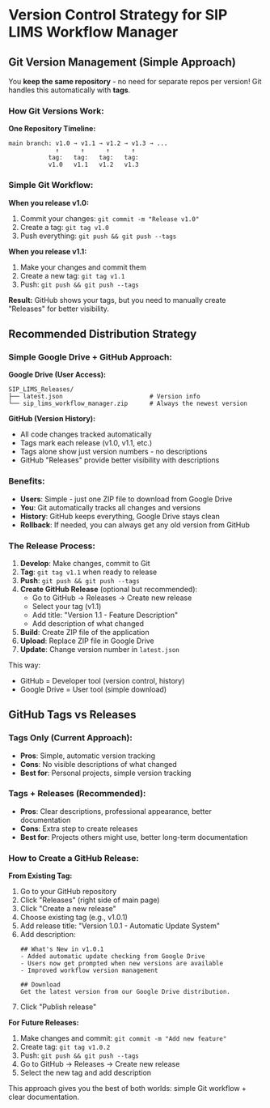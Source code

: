 # Version Control Strategy for SIP LIMS Workflow Manager

## Git Version Management (Simple Approach)

You **keep the same repository** - no need for separate repos per version! Git handles this automatically with **tags**.

### How Git Versions Work:

**One Repository Timeline:**
```
main branch: v1.0 → v1.1 → v1.2 → v1.3 → ...
             ↑      ↑      ↑      ↑
           tag:   tag:   tag:   tag:
           v1.0   v1.1   v1.2   v1.3
```

### Simple Git Workflow:

**When you release v1.0:**
1. Commit your changes: `git commit -m "Release v1.0"`
2. Create a tag: `git tag v1.0`
3. Push everything: `git push && git push --tags`

**When you release v1.1:**
1. Make your changes and commit them
2. Create a new tag: `git tag v1.1`
3. Push: `git push && git push --tags`

**Result:** GitHub shows your tags, but you need to manually create "Releases" for better visibility.

## Recommended Distribution Strategy

### Simple Google Drive + GitHub Approach:

**Google Drive (User Access):**
```
SIP_LIMS_Releases/
├── latest.json                        # Version info
└── sip_lims_workflow_manager.zip      # Always the newest version
```

**GitHub (Version History):**
- All code changes tracked automatically
- Tags mark each release (v1.0, v1.1, etc.)
- Tags alone show just version numbers - no descriptions
- GitHub "Releases" provide better visibility with descriptions

### Benefits:
- **Users**: Simple - just one ZIP file to download from Google Drive
- **You**: Git automatically tracks all changes and versions
- **History**: GitHub keeps everything, Google Drive stays clean
- **Rollback**: If needed, you can always get any old version from GitHub

### The Release Process:
1. **Develop**: Make changes, commit to Git
2. **Tag**: `git tag v1.1` when ready to release
3. **Push**: `git push && git push --tags`
4. **Create GitHub Release** (optional but recommended):
   - Go to GitHub → Releases → Create new release
   - Select your tag (v1.1)
   - Add title: "Version 1.1 - Feature Description"
   - Add description of what changed
5. **Build**: Create ZIP file of the application
6. **Upload**: Replace ZIP file in Google Drive
7. **Update**: Change version number in `latest.json`

This way:
- GitHub = Developer tool (version control, history)
- Google Drive = User tool (simple download)

## GitHub Tags vs Releases

### Tags Only (Current Approach):
- **Pros**: Simple, automatic version tracking
- **Cons**: No visible descriptions of what changed
- **Best for**: Personal projects, simple version tracking

### Tags + Releases (Recommended):
- **Pros**: Clear descriptions, professional appearance, better documentation
- **Cons**: Extra step to create releases
- **Best for**: Projects others might use, better long-term documentation

### How to Create a GitHub Release:

**From Existing Tag:**
1. Go to your GitHub repository
2. Click "Releases" (right side of main page)
3. Click "Create a new release"
4. Choose existing tag (e.g., v1.0.1)
5. Add release title: "Version 1.0.1 - Automatic Update System"
6. Add description:
   ```
   ## What's New in v1.0.1
   - Added automatic update checking from Google Drive
   - Users now get prompted when new versions are available
   - Improved workflow version management
   
   ## Download
   Get the latest version from our Google Drive distribution.
   ```
7. Click "Publish release"

**For Future Releases:**
1. Make changes and commit: `git commit -m "Add new feature"`
2. Create tag: `git tag v1.0.2`
3. Push: `git push && git push --tags`
4. Go to GitHub → Releases → Create new release
5. Select the new tag and add description

This approach gives you the best of both worlds: simple Git workflow + clear documentation.
